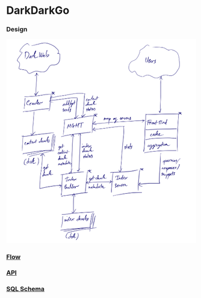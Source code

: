 # DarkDarkGo

### Design
![DarkDarkGo Design](mgmt/doc/DarkDarkGo.png)

### [Flow](mgmt/doc/flow.md)

### [API](mgmt/doc/api.md)

### [SQL Schema](mgmt/src/database/README.md)